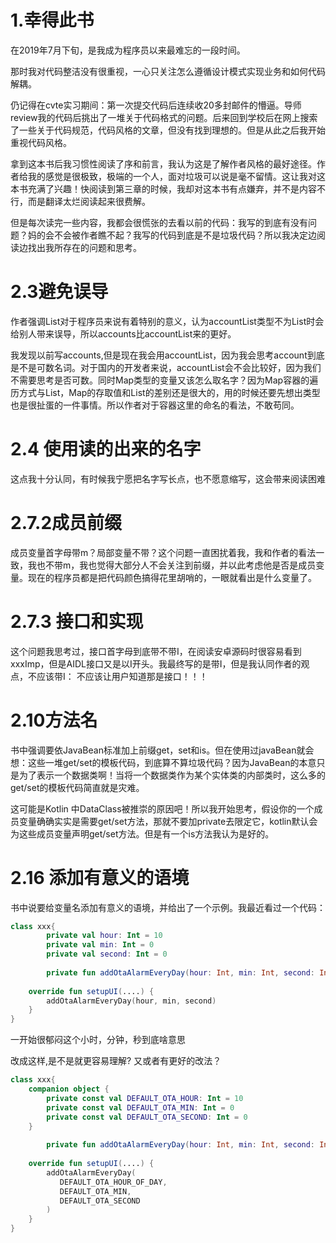 # 1.幸得此书

在2019年7月下旬，是我成为程序员以来最难忘的一段时间。

那时我对代码整洁没有很重视，一心只关注怎么遵循设计模式实现业务和如何代码解耦。

仍记得在cvte实习期间：第一次提交代码后连续收20多封邮件的懵逼。导师review我的代码后挑出了一堆关于代码格式的问题。后来回到学校后在网上搜索了一些关于代码规范，代码风格的文章，但没有找到理想的。但是从此之后我开始重视代码风格。

拿到这本书后我习惯性阅读了序和前言，我认为这是了解作者风格的最好途径。作者给我的感觉是很极致，极端的一个人，面对垃圾可以说是毫不留情。这让我对这本书充满了兴趣！快阅读到第三章的时候，我却对这本书有点嫌弃，并不是内容不行，而是翻译太烂阅读起来很费解。

但是每次读完一些内容，我都会很慌张的去看以前的代码：我写的到底有没有问题？妈的会不会被作者瞧不起？我写的代码到底是不是垃圾代码？所以我决定边阅读边找出我所存在的问题和思考。

# 2.3避免误导

作者强调List对于程序员来说有着特别的意义，认为accountList类型不为List时会给别人带来误导，所以accounts比accountList来的更好。

我发现以前写accounts,但是现在我会用accountList，因为我会思考account到底是不是可数名词。对于国内的开发者来说，accountList会不会比较好，因为我们不需要思考是否可数。同时Map类型的变量又该怎么取名字？因为Map容器的遍历方式与List，Map的存取值和List的差别还是很大的，用的时候还要先想出类型也是很扯蛋的一件事情。所以作者对于容器这里的命名的看法，不敢苟同。

# 2.4 使用读的出来的名字

这点我十分认同，有时候我宁愿把名字写长点，也不愿意缩写，这会带来阅读困难

# 2.7.2成员前缀

成员变量首字母带m？局部变量不带？这个问题一直困扰着我，我和作者的看法一致，我也不带m，我也觉得大部分人不会关注到前缀，并以此考虑他是否是成员变量。现在的程序员都是把代码颜色搞得花里胡哨的，一眼就看出是什么变量了。

# 2.7.3 接口和实现

这个问题我思考过，接口首字母到底带不带I，在阅读安卓源码时很容易看到xxxImp，但是AIDL接口又是以I开头。我最终写的是带I，但是我认同作者的观点，不应该带I： 不应该让用户知道那是接口！！！

# 2.10方法名

书中强调要依JavaBean标准加上前缀get，set和is。但在使用过javaBean就会想：这些一堆get/set的模板代码，到底算不算垃圾代码？因为JavaBean的本意只是为了表示一个数据类啊！当将一个数据类作为某个实体类的内部类时，这么多的get/set的模板代码简直就是灾难。

这可能是Kotlin 中DataClass被推崇的原因吧！所以我开始思考，假设你的一个成员变量确确实实是需要get/set方法，那就不要加private去限定它，kotlin默认会为这些成员变量声明get/set方法。但是有一个is方法我认为是好的。

# 2.16 添加有意义的语境

书中说要给变量名添加有意义的语境，并给出了一个示例。我最近看过一个代码：

~~~kotlin
class xxx{
		private val hour: Int = 10
		private val min: Int = 0
		private val second: Int = 0
  	
		private fun addOtaAlarmEveryDay(hour: Int, min: Int, second: Int) {...}
  
  	override fun setupUI(....) {
      	addOtaAlarmEveryDay(hour, min, second)
    }
}
~~~

一开始很郁闷这个小时，分钟，秒到底啥意思

改成这样,是不是就更容易理解? 又或者有更好的改法？

~~~kotlin
class xxx{
    companion object {
        private const val DEFAULT_OTA_HOUR: Int = 10
        private const val DEFAULT_OTA_MIN: Int = 0
        private const val DEFAULT_OTA_SECOND: Int = 0
    }
  	
		private fun addOtaAlarmEveryDay(hour: Int, min: Int, second: Int) {...}
  
  	override fun setupUI(....) {
      	addOtaAlarmEveryDay(
           DEFAULT_OTA_HOUR_OF_DAY,
           DEFAULT_OTA_MIN,
           DEFAULT_OTA_SECOND
        )
    }
}
~~~













